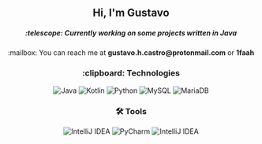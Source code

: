 <h2 align="center">Hi, I'm Gustavo</h3>
<h5 align="center">:telescope: Currently working on some projects written in Java</h3>
<p align="center">:mailbox: You can reach me at <a style="text-decoration:none;color: unset" href="mailto:gustavo.h.castro@protonmail.com"><b>gustavo.h.castro@protonmail.com</b></a> or <b>1faah</b></p>

<h3 align="center">:clipboard: Technologies</h2>
<div align="center">
<img src="https://img.shields.io/badge/Java-ED8B00?style=for-the-badge&logo=java&logoColor=white" alt="Java">
<img src="https://img.shields.io/badge/Kotlin-0095D5?&style=for-the-badge&logo=kotlin&logoColor=white" alt="Kotlin">
<img src="https://img.shields.io/badge/python-3670A0?style=for-the-badge&logo=python&logoColor=ffdd54" alt="Python">

<img src="https://img.shields.io/badge/MySQL-00758f?style=for-the-badge&logo=mysql&logoColor=white" alt="MySQL">
<img src="https://img.shields.io/badge/MariaDB-01529E?style=for-the-badge&logo=mariadb&logoColor=white" alt="MariaDB">

</div>

<h3 align="center">🛠️ Tools</h3>
<div align="center">
<img src="https://img.shields.io/badge/IntelliJ_IDEA-107cf2?style=for-the-badge&logo=intellij-idea&logoColor=white" alt="IntelliJ IDEA">
<img src="https://img.shields.io/badge/PyCharm-339933?style=for-the-badge&logo=pycharm&logoColor=white" alt="PyCharm">
<img src="https://img.shields.io/badge/DataGrip-a15fe8?style=for-the-badge&logo=datagrip&logoColor=white" alt="IntelliJ IDEA">
